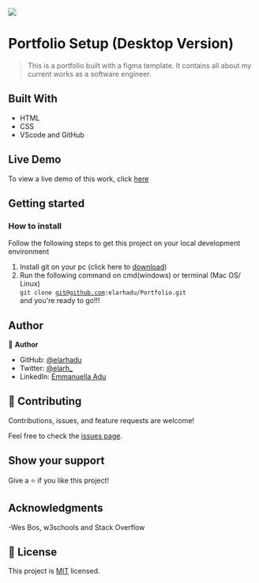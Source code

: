 ![](https://img.shields.io/badge/Microverse-blueviolet)

# Portfolio Setup (Desktop Version)

> This is a portfolio built with a figma template. It contains all about my current works as a software engineer.


## Built With

- HTML
- CSS
- VScode and GitHub

## Live Demo
To view a live demo of this work, click [here](https://elarhadu.github.io/Portfolio/)


## Getting started
### How to install
Follow the following steps to get this project on your local development environment <br>
1. Install git on your pc (click here to [download](https://github.com/git-for-windows/git/releases/download/v2.38.1.windows.1/Git-2.38.1-64-bit.exe)) <br>
2. Run the following command on cmd(windows) or terminal (Mac OS/ Linux) <br>
<code>git clone git@github.com:elarhadu/Portfolio.git</code><br>and you're ready to go!!!



## Author

👤 **Author**
- GitHub: [@elarhadu](https://github.com/elarhadu/)
- Twitter: [@elarh_](https://twitter.com/elarh_)
- LinkedIn: [Emmanuella Adu](www.linkedin.com/in/emmanuella-adu/)


## 🤝 Contributing

Contributions, issues, and feature requests are welcome!

Feel free to check the [issues page](../../issues/).

## Show your support

Give a ⭐️ if you like this project!

## Acknowledgments

-Wes Bos, w3schools and Stack Overflow

## 📝 License

This project is [MIT](./LICENSE) licensed.
